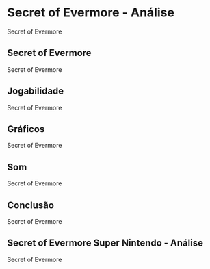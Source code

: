 ---
---

# Secret of Evermore - Análise

Secret of Evermore

## Secret of Evermore

Secret of Evermore

## Jogabilidade

Secret of Evermore

## Gráficos

Secret of Evermore

## Som

Secret of Evermore

## Conclusão

Secret of Evermore

## Secret of Evermore Super Nintendo - Análise

Secret of Evermore
